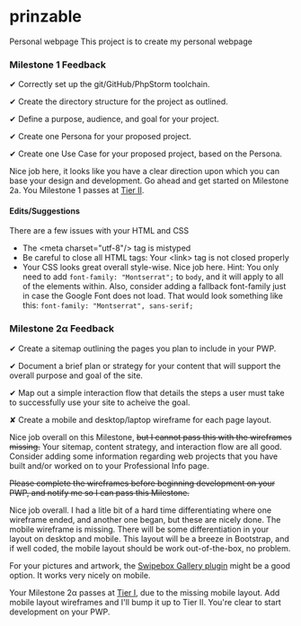 # prinzable
Personal webpage
This project is to create my personal webpage

### Milestone 1 Feedback

&#10004; Correctly set up the git/GitHub/PhpStorm toolchain.

&#10004; Create the directory structure for the project as outlined.

&#10004; Define a purpose, audience, and goal for your project.

&#10004; Create one Persona for your proposed project.

&#10004; Create one Use Case for your proposed project, based on the Persona.

Nice job here, it looks like you have a clear direction upon which you can base your design and development. Go ahead and get started on Milestone 2a. You Milestone 1 passes at [Tier II](https://bootcamp-coders.cnm.edu/projects/personal/rubric/).

#### Edits/Suggestions
There are a few issues with your HTML and CSS
- The &lt;meta charset="utf-8"/&gt; tag is mistyped
- Be careful to close all HTML tags: Your &lt;link&gt; tag is not closed properly
- Your CSS looks great overall style-wise. Nice job here. Hint: You only need to add <code>font-family: "Montserrat";</code> to <code>body</code>, and it will apply to all of the elements within. Also, consider adding a fallback font-family just in case the Google Font does not load. That would look something like this: <code>font-family: "Montserrat", sans-serif;</code> 

### Milestone 2&alpha; Feedback

&#10004; Create a sitemap outlining the pages you plan to include in your PWP.

&#10004; Document a brief plan or strategy for your content that will support the overall purpose and goal of the site.

&#10004; Map out a simple interaction flow that details the steps a user must take to successfully use your site to acheive the goal.

&#10008; Create a mobile and desktop/laptop wireframe for each page layout.

Nice job overall on this Milestone, ~~but I cannot pass this with the wireframes missing.~~ Your sitemap, content strategy, and interaction flow are all good. Consider adding some information regarding web projects that you have built and/or worked on to your Professional Info page.

~~Please complete the wireframes before beginning development on your PWP, and notify me so I can pass this Milestone.~~

Nice job overall. I had a litle bit of a hard time differentiating where one wireframe ended, and another one began, but these are nicely done. The mobile wireframe is missing. There will be some differentiation in your layout on desktop and mobile. This layout will be a breeze in Bootstrap, and if well coded, the mobile layout should be work out-of-the-box, no problem.

For your pictures and artwork, the [Swipebox Gallery plugin](http://brutaldesign.github.io/swipebox/) might be a good option. It works very nicely on mobile.

Your Milestone 2&alpha; passes at [Tier I](https://bootcamp-coders.cnm.edu/projects/personal/rubric/), due to the missing mobile layout. Add mobile layout wireframes and I'll bump it up to Tier II. You're clear to start development on your PWP.
